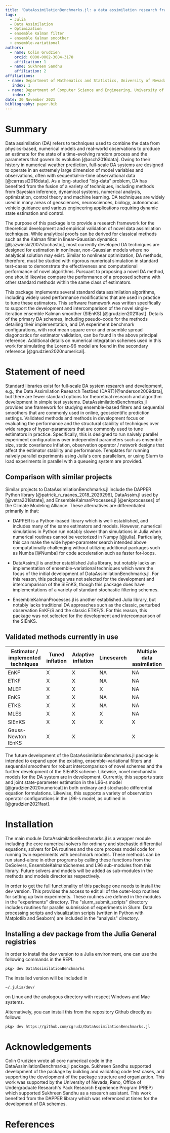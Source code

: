 ```yaml
---
title: 'DataAssimilationBenchmarks.jl: a data assimilation research framework.'
tags:
  - Julia
  - Data Assimilation
  - Optimization
  - ensemble Kalman filter
  - ensemble Kalman smoother
  - ensemble-variational
authors:
  - name: Colin Grudzien
    orcid: 0000-0002-3084-3178
    affiliation: 1 
  - name: Sukhreen Sandhu 
    affiliation: 2
affiliations:
 - name: Department of Mathematics and Statistics, University of Nevada, Reno
   index: 1
 - name: Department of Computer Science and Engineering, University of Nevada, Reno
   index: 2
date: 30 November 2021
bibliography: paper.bib
---
```


# Summary

Data assimilation (DA) refers to techniques used to combine the data from physics-based,
numerical models and real-world observations to produce an estimate for the state of a
time-evolving random process and the parameters that govern its evolution [@asch2016data]. 
Owing to their history in numerical weather prediction, full-scale DA systems are designed
to operate in an extremely large dimension of model variables and observations, often with
sequential-in-time observational data [@carrassi2018data]. As a long-studied "big-data"
problem, DA has benefited from the fusion of a variety of techniques, including methods
from Bayesian inference, dynamical systems, numerical analysis, optimization, control
theory and machine learning. DA techniques are widely used in many
areas of geosciences, neurosciences, biology, autonomous vehicle guidance and various
engineering applications requiring dynamic state estimation and control.

The purpose of this package is to provide a research framework for the theoretical
development and empirical validation of novel data assimilation techniques.
While analytical proofs can be derived for classical methods such as the Kalman filter
in linear-Gaussian dynamics [@jazwinski2007stochastic], most currently developed DA
techniques are designed for estimation in nonlinear, non-Gaussian models where no
analytical solution may exist.  Similar to nonlinear optimization, DA methods,
therefore, must be studied with rigorous numerical simulation in standard test-cases
to demonstrate the effectiveness and computational performance of novel algorithms.
Pursuant to proposing a novel DA method, one should likewise compare the performance
of a proposed scheme with other standard methods within the same class of estimators.

This package implements several standard data assimilation algorithms, including
widely used performance modifications that are used in practice to tune these estimators.
This software framework was written specifically to support the development and intercomparison
of the novel single-iteration ensemble Kalman smoother (SIEnKS) [@grudzien2021fast].
Details of the primary DA schemes, including pseudo-code for the methods detailing their implementation,
and DA experiment benchmark configurations, with root mean square error and ensemble spread diagonostics
for estimator validation, can be found in the above principal reference.  Additional details on
numerical integration schemes used in this work for simulating the Lorenz-96 model are found
in the secondary reference [@grudzien2020numerical].

# Statement of need

Standard libraries exist for full-scale DA system research and development, e.g.,
the Data Assimilation Research Testbed (DART)[@anderson2009data], but
there are fewer standard options for theoretical research and algorithm development in
simple test systems. DataAssimilationBenchmarks.jl provides one framework for studying
ensemble-based filters and sequential smoothers that are commonly used in online,
geoscientific prediction settings.  Validated methods and methods in development focus
on evaluating the performance and the structural stability of techniques over wide ranges
of hyper-parameters that are commonly used to tune estimators in practice.  Specifically,
this is designed to run naively parallel experiment configurations over independent
parameters such as ensemble size, static covariance inflation, observation
operator / network designs that affect the estimator stability and performance.
Templates for running naively parallel experiments using Juila's core parallelism,
or using Slurm to load experiments in parallel with a queueing system are provided.

## Comparison with similar projects

Similar projects to DataAssimilationBenchmarks.jl include the DAPPER Python library
[@patrick_n_raanes_2018_2029296], DataAssim.jl used by [@vetra2018state], and
EnsembleKalmanProcesses.jl [@enkprocesses] of the Climate Modeling Alliance.  These alternatives
are differentiated primarily in that:

  * DAPPER is a Python-based library which is well-established, and includes many of the same
	estimators and models. However, numerical simulations in Python run notably slower than simulations in Julia
	when numerical routines cannot be vectorized in Numpy [@julia].
	Particularly, this can make the wide hyper-parameter search intended above computationally challenging
	without utilizing additional packages such as Numba [@Numba] for code acceleration such as faster
	for-loops.
	
  * DataAssim.jl is another established Julia library, but notably lacks an implementation
	of ensemble-variational techniques which were the focus of the initial development of
	DataAssimilationBenchmarks.jl.  For this reason, this package was not selected for the 
	development and intercomparison of the SIEnKS, though this package does have implementations
	of a variety of standard stochastic filtering schemes.
	
  * EnsembleKalmanProcesses.jl is another established Julia library, but notably lacks
	traditional DA approaches such as the classic, perturbed observation EnKF/S and the classic
	ETKF/S.  For this reason, this package was not selected for the development and intercomparison
	of the SIEnKS.

## Validated methods currently in use

| Estimator / implemented techniques | Tuned inflation | Adaptive inflation | Linesearch | Multiple data assimilation | 
| ---------------------------------- | --------------- | ------------------ | ---------- | -------------------------- |
| EnKF                               | X               | X                  | NA         | NA                         |
| ETKF                               | X               | X                  | NA         | NA                         |
| MLEF                               | X               | X                  | X          | NA                         |
| EnKS                               | X               | X                  | NA         | NA                         |
| ETKS                               | X               | X                  | NA         | NA                         |
| MLES                               | X               | X                  | X          | NA                         |
| SIEnKS                             | X               | X                  | X          | X                          |
| Gauss-Newton IEnKS                 | X               | X                  |            | X                          |

The future development of the DataAssimilationBenchmarks.jl package is intended to expand upon
the existing, ensemble-variational filters and sequential smoothers for robust intercomparison of
novel schemes and the further development of the SIEnKS scheme.  Likewise, novel mechanistic models
for the DA system are in development. Currently, this supports state and joint
state-parameter estimation in the L96-s model [@grudzien2020numerical] in both ordinary
and stochastic differential equation formulations.  Likewise, this supports a variety of observation
operator configurations in the L96-s model, as outlined in [@grudzien2021fast].

# Installation

The main module DataAssimilationBenchmarks.jl is a wrapper module including the core numerical solvers 
for ordinary and stochastic differential equations, solvers for DA routines and the core 
process model code for running twin experiments with benchmark models. These methods can be run 
stand-alone in other programs by calling these functions from the DeSolvers, EnsembleKalmanSchemes and 
L96 sub-modules from this library. Future solvers and models will be added as sub-modules in the methods
and models directories respectively. 

In order to get the full functionality of this package one needs to install the dev version.
This provides the access to edit all of the outer-loop routines for 
setting up twin experiments. These routines are defined in the modules in the "experiments" directory.
The "slurm_submit_scripts" directory includes routines for parallel submission of experiments in Slurm.
Data processing scripts and visualization scripts (written in Python with Matplotlib and Seaborn) are 
included in the "analysis" directory.

## Installing a dev package from the Julia General registries 

In order to install the dev version to a Julia environment, one can use the following commands in the REPL

```{julia}
pkg> dev DataAssimilationBenchmarks
```

The installed version will be included in

```
~/.julia/dev/
```
on Linux and the analogous directory with respect Windows and Mac systems.

Alternatively, you can install this from the repository Github directly as follows:
```{julia}
pkg> dev https://github.com/cgrudz/DataAssimilationBenchmarks.jl
```

# Acknowledgements

Colin Grudzien wrote all core numerical code in the DataAssimilationBenchmarks.jl package.  Sukhreen
Sandhu supported development of the package by building and validating code test cases, and supporting
the development of the package structure and organization.  This work
was supported by the University of Nevada, Reno, Office of Undergraduate Research's
Pack Research Experience Program (PREP) which supported Sukhreen Sandhu as a research assistant.
This work benefited from the DAPPER library which was referenced at times for the development
of DA schemes.

# References
